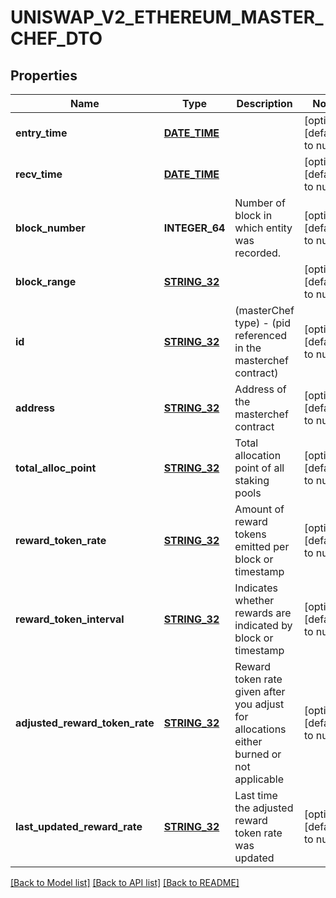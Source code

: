 # UNISWAP_V2_ETHEREUM_MASTER_CHEF_DTO

## Properties
Name | Type | Description | Notes
------------ | ------------- | ------------- | -------------
**entry_time** | [**DATE_TIME**](DATE_TIME.md) |  | [optional] [default to null]
**recv_time** | [**DATE_TIME**](DATE_TIME.md) |  | [optional] [default to null]
**block_number** | **INTEGER_64** | Number of block in which entity was recorded. | [optional] [default to null]
**block_range** | [**STRING_32**](STRING_32.md) |  | [optional] [default to null]
**id** | [**STRING_32**](STRING_32.md) | (masterChef type) - (pid referenced in the masterchef contract) | [optional] [default to null]
**address** | [**STRING_32**](STRING_32.md) | Address of the masterchef contract | [optional] [default to null]
**total_alloc_point** | [**STRING_32**](STRING_32.md) | Total allocation point of all staking pools | [optional] [default to null]
**reward_token_rate** | [**STRING_32**](STRING_32.md) | Amount of reward tokens emitted per block or timestamp | [optional] [default to null]
**reward_token_interval** | [**STRING_32**](STRING_32.md) | Indicates whether rewards are indicated by block or timestamp | [optional] [default to null]
**adjusted_reward_token_rate** | [**STRING_32**](STRING_32.md) | Reward token rate given after you adjust for allocations either burned or not applicable | [optional] [default to null]
**last_updated_reward_rate** | [**STRING_32**](STRING_32.md) | Last time the adjusted reward token rate was updated | [optional] [default to null]

[[Back to Model list]](../README.md#documentation-for-models) [[Back to API list]](../README.md#documentation-for-api-endpoints) [[Back to README]](../README.md)


